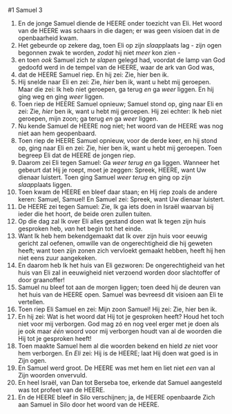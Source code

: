 #1 Samuel 3
1. En de jonge Samuel diende de HEERE onder toezicht van Eli. Het woord van de HEERE was schaars in die dagen; er was geen visioen dat in de openbaarheid kwam.
2. Het gebeurde op zekere dag, toen Eli op zijn *slaap*plaats lag - zijn ogen begonnen zwak te worden, *zodat* hij niet *meer* kon zien -
3. en toen *ook* Samuel zich *te slapen* gelegd had, voordat de lamp van God gedoofd werd in de tempel van de HEERE, waar de ark van God was,
4. dat de HEERE Samuel riep. En hij zei: Zie, hier ben ik.
5. Hij snelde naar Eli en zei: Zie, *hier* ben ik, want u hebt mij geroepen. Maar die zei: Ik heb niet geroepen, ga terug *en* ga *weer* liggen. En hij ging weg en ging *weer* liggen.
6. Toen riep de HEERE Samuel opnieuw; Samuel stond op, ging naar Eli en zei: Zie, *hier* ben ik, want u hebt mij geroepen. Hij zei echter: Ik heb niet geroepen, mijn zoon; ga terug *en* ga *weer* liggen.
7. Nu kende Samuel de HEERE nog niet; het woord van de HEERE was nog niet aan hem geopenbaard.
8. Toen riep de HEERE Samuel opnieuw, voor de derde keer, en hij stond op, ging naar Eli en zei: Zie, hier ben ik, want u hebt mij geroepen. Toen begreep Eli dat de HEERE de jongen riep.
9. Daarom zei Eli tegen Samuel: Ga *weer terug en* ga liggen. Wanneer het gebeurt dat Hij je roept, moet je zeggen: Spreek, HEERE, want Uw dienaar luistert. Toen ging Samuel *weer terug* en ging op zijn *slaap*plaats liggen.
10. Toen kwam de HEERE en bleef daar staan; en Hij riep zoals de andere keren: Samuel, Samuel! En Samuel zei: Spreek, want Uw dienaar luistert.
11. De HEERE zei tegen Samuel: Zie, Ik ga iets doen in Israël waarvan bij ieder die het hoort, de beide oren zullen tuiten.
12. Op die dag zal Ik over Eli alles gestand doen wat Ik tegen zijn huis gesproken heb, *van* het begin tot het einde.
13. Want Ik heb hem bekendgemaakt dat Ik over zijn huis voor eeuwig gericht zal oefenen, omwille van de ongerechtigheid die hij geweten heeft; want toen zijn zonen zich vervloekt gemaakt hebben, heeft hij hen niet eens zuur aangekeken.
14. En daarom heb Ik het huis van Eli gezworen: De ongerechtigheid van het huis van Eli zal in eeuwigheid niet verzoend worden door slachtoffer of door graanoffer!
15. Samuel nu bleef tot aan de morgen liggen; toen deed hij de deuren van het huis van de HEERE open. Samuel was bevreesd dit visioen aan Eli te vertellen.
16. Toen riep Eli Samuel en zei: Mijn zoon Samuel! Hij zei: Zie, hier ben ik.
17. En hij zei: Wat is het woord dat Hij tot je gesproken heeft? Houd het toch niet voor mij verborgen. God mag zó en nog veel erger met je doen als je ook maar *één* woord voor mij verborgen houdt van al de woorden die Hij tot je gesproken heeft!
18. Toen maakte Samuel hem al die woorden bekend en hield *ze* niet voor hem verborgen. En *Eli* zei: Hij is de HEERE; laat Hij doen wat goed is in Zijn ogen.
19. En Samuel werd groot. De HEERE was met hem en liet niet *een* van al Zijn woorden onvervuld.
20. En heel Israël, van Dan tot Berseba toe, erkende dat Samuel aangesteld was tot profeet van de HEERE.
21. En de HEERE bleef in Silo verschijnen; ja, de HEERE openbaarde Zich aan Samuel in Silo door het woord van de HEERE.
